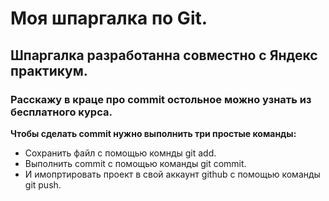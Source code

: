 # Моя шпаргалка по Git.


## Шпаргалка разработанна совместно с Яндекс практикум.


### Расскажу в краце про commit остольное можно узнать из бесплатного курса.


**Чтобы сделать commit нужно выполнить три простые команды:**
* Сохранить файл с помощью комнды git add. 
* Выполнить commit с помощью команды git commit.
* И имопртировать проект в свой аккаунт github с помощью команды git push.
